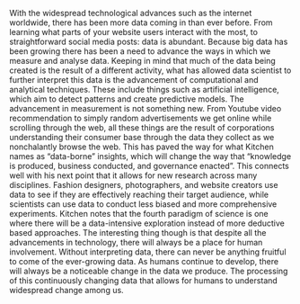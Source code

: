 With the widespread technological advances such as the internet worldwide, there has been more data coming in than ever before. From learning what parts of your website users interact with the most, to straightforward social media posts: data is abundant. Because big data has been growing there has been a need to advance the ways in which we measure and analyse data. Keeping in mind that much of the data being created is the result of a different activity, what has allowed data scientist to further interpret this data is the advancement of computational and analytical techniques. These include things such as artificial intelligence, which aim to detect patterns and create predictive models. 
The advancement in measurement is not something new. From Youtube video recommendation to simply random advertisements we get online while scrolling through the web, all these things are the result of corporations understanding their consumer base through the data they collect as we nonchalantly browse the web. This has paved the way for what Kitchen names as “data-borne” insights, which will change the way that “knowledge is produced, business conducted, and governance enacted”. This connects well with his next point that it allows for new research across many disciplines. Fashion designers, photographers, and website creators use data to see if they are effectively reaching their target audience, while scientists can use data to conduct less biased and more comprehensive experiments. Kitchen notes that the fourth paradigm of science is one where there will be a data-intensive exploration instead of more deductive based approaches. 
The interesting thing though is that despite all the advancements in technology, there will always be a place for human involvement. Without interpreting data, there can never be anything fruitful to come of the ever-growing data. As humans continue to develop, there will always be a noticeable change in the data we produce. The processing of this continuously changing data that allows for humans to understand widespread change among us. 
